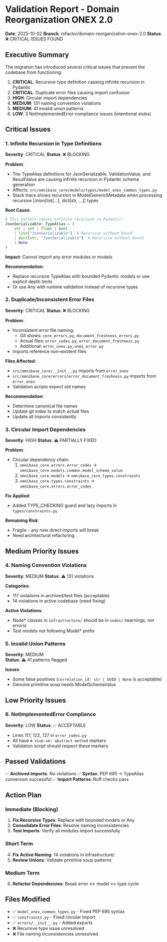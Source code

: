 # Validation Report - Domain Reorganization ONEX 2.0

**Date**: 2025-10-02
**Branch**: refactor/domain-reorganization-onex-2.0
**Status**: ❌ CRITICAL ISSUES FOUND

## Executive Summary

The migration has introduced several critical issues that prevent the codebase from functioning:

1. **CRITICAL**: Recursive type definition causing infinite recursion in Pydantic
2. **CRITICAL**: Duplicate error files causing import confusion
3. **HIGH**: Circular import dependencies
4. **MEDIUM**: 131 naming convention violations
5. **MEDIUM**: 41 invalid union patterns
6. **LOW**: 3 NotImplementedError compliance issues (intentional stubs)

## Critical Issues

### 1. Infinite Recursion in Type Definitions

**Severity**: CRITICAL
**Status**: ❌ BLOCKING

**Problem**:
- The TypeAlias definitions for JsonSerializable, ValidationValue, and ResultValue are causing infinite recursion in Pydantic schema generation
- Affects: `src/omnibase_core/models/types/model_onex_common_types.py`
- Stack trace shows recursion in ModelGenericMetadata when processing recursive Union[list[...], dict[str, ...]] types

**Root Cause**:
```python
# This pattern causes infinite recursion in Pydantic:
JsonSerializable: TypeAlias = (
    str | int | float | bool
    | list["JsonSerializable"]  # Recursive without bound
    | dict[str, "JsonSerializable"]  # Recursive without bound
    | None
)
```

**Impact**: Cannot import any error modules or models

**Recommendation**:
- Replace recursive TypeAlias with bounded Pydantic models or use explicit depth limits
- Or use Any with runtime validation instead of recursive types

### 2. Duplicate/Inconsistent Error Files

**Severity**: CRITICAL
**Status**: ❌ BLOCKING

**Problem**:
- Inconsistent error file naming:
  - Git shows: `core_errors.py`, `document_freshness_errors.py`
  - Actual files: `error_codes.py`, `error_document_freshness.py`
  - Additional: `error_onex.py`, `onex_error.py`
- Imports reference non-existent files

**Files Affected**:
- `src/omnibase_core/__init__.py` imports from `error_onex`
- `src/omnibase_core/errors/error_document_freshness.py` imports from `error_onex`
- Validation scripts expect old names

**Recommendation**:
- Determine canonical file names
- Update git index to match actual files
- Update all imports consistently

### 3. Circular Import Dependencies

**Severity**: HIGH
**Status**: ⚠️  PARTIALLY FIXED

**Problem**:
- Circular dependency chain:
  1. `omnibase_core.errors.error_codes` → `omnibase_core.models.common.model_schema_value`
  2. `omnibase_core.models` → `omnibase_core.types.constraints`
  3. `omnibase_core.types.constraints` → `omnibase_core.errors.error_codes`

**Fix Applied**:
- Added TYPE_CHECKING guard and lazy imports in `types/constraints.py`

**Remaining Risk**:
- Fragile - any new direct imports will break
- Need architectural refactoring

## Medium Priority Issues

### 4. Naming Convention Violations

**Severity**: MEDIUM
**Status**: ⚠️  131 violations

**Categories**:
- 117 violations in archived/test files (acceptable)
- 14 violations in active codebase (need fixing)

**Active Violations**:
- Node* classes in `infrastructure/` should be in `nodes/` (warnings, not errors)
- Test models not following Model* prefix

### 5. Invalid Union Patterns

**Severity**: MEDIUM  
**Status**: ⚠️  41 patterns flagged

**Issues**:
- Some false positives (`correlation_id: str | UUID | None` is acceptable)
- Genuine primitive soup needs ModelSchemaValue

## Low Priority Issues

### 6. NotImplementedError Compliance

**Severity**: LOW
**Status**: ✅ ACCEPTABLE

- Lines 117, 122, 127 in `error_codes.py`
- All have `# stub-ok: abstract method` markers
- Validation script should respect these markers

## Passed Validations

✅ **Archived Imports**: No violations
✅ **Syntax**: PEP 695 → TypeAlias conversion successful
✅ **Import Patterns**: Ruff checks pass

## Action Plan

### Immediate (Blocking)

1. **Fix Recursive Types**: Replace with bounded models or Any
2. **Consolidate Error Files**: Resolve naming inconsistencies
3. **Test Imports**: Verify all modules import successfully

### Short Term

4. **Fix Active Naming**: 14 violations in infrastructure/
5. **Review Unions**: Validate primitive soup patterns

### Medium Term

6. **Refactor Dependencies**: Break error ↔ model ↔ type cycle

## Files Modified

- ✅ `model_onex_common_types.py` - Fixed PEP 695 syntax
- ✅ `constraints.py` - Fixed circular import
- ✅ `errors/__init__.py` - Added exports
- ❌ Recursive type issue unresolved
- ❌ File naming inconsistencies unresolved
